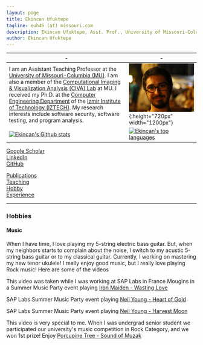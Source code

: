 ```yaml
---
layout: page
title: Ekincan Ufuktepe
tagline: euh46 (at) missouri.com
description: Ekincan Ufuktepe, Asst. Prof., University of Missouri-Columbia
author: Ekincan Ufuktepe
---
```


| - | - |
|---|---|
| I am an Assistant Teaching Professor at the [University of Missouri-Columbia (MU)](https://missouri.edu/). I am also a member of the [Computational Imaging & Visualization Analysis (CIVA) Lab](http://cell.missouri.edu/) at MU. I received my Ph.D. at the [Computer Engineering Department](https://ceng.iyte.edu.tr) of the [Izmir Institute of Technology (IZTECH)](https://ceng.iyte.edu.tr). My research interests include software security, software testing, and program analysis.     | ![](/image/headshot.png){:height="720px" width="1200px"} |
|[![Ekincan's Github stats](https://github-readme-stats.vercel.app/api?username=ekincanufuktepe&theme=blue-green)](https://github.com/ekincanufuktepe/github-readme-stats)|[![Ekincan's top languages](https://github-readme-stats.vercel.app/api/top-langs/?username=ekincanufuktepe&theme=blue-green)](https://github.com/ekincanufuktepe/github-readme-stats)|

[Google Scholar](https://scholar.google.com/citations?user=nMoEPfwAAAAJ&hl=en)  
[LinkedIn](https://www.linkedin.com/in/ekincan-ufuktepe-8a208944/)  
[GitHub](https://github.com/ekincanufuktepe)  

[Publications](https://ekincanufuktepe.github.io/index.html)  
[Teaching](https://ekincanufuktepe.github.io/teaching.html)  
[Hobby](https://ekincanufuktepe.github.io/hobby.html)  
[Experience](https://ekincanufuktepe.github.io/experience.html)  

---

### Hobbies  

#### Music 
When I have time, I love playing my 5-string electric bass guitar. But, when my neighbors starts to complain about the noise, I switch to my acustic 5-string bass guitar or to my classical guitar. Currently, I working on mastering my new tenor ukulele! I really enjoy good music, but I really love playing Rock music! Here are some of the videos 

This video was taken while I was working at SAP Labs in France Mougins in a Summer Music Party event playing [Iron Maiden - Wasting Love](https://www.youtube.com/watch?v=dU9xTIbm8Do&list=UUYcDi6Yc50_vAtXOoYjgzXQ)
        
SAP Labs Summer Music Party event playing [Neil Young - Heart of Gold](https://www.youtube.com/watch?v=8LfN0J_6SEk&index=106&list=UUYcDi6Yc50_vAtXOoYjgzXQ)

SAP Labs Summer Music Party event playing [Neil Young - Harvest Moon](https://www.youtube.com/watch?v=97be2YwsF4o&index=112&list=UUYcDi6Yc50_vAtXOoYjgzXQ)

This video is very special to me. When I was undergrad senior student we participated our university's music competition in Rock Category, and we won 1st prize! Enjoy [Porcupine Tree - Sound of Muzak](https://www.youtube.com/watch?v=zAG_xLVv3ck)
